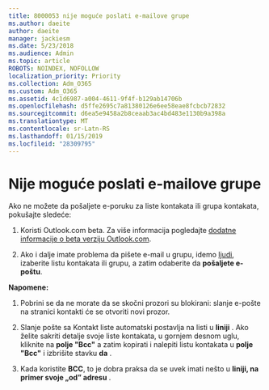 ```yaml
---
title: 8000053 nije moguće poslati e-mailove grupe
ms.author: daeite
author: daeite
manager: jackiesm
ms.date: 5/23/2018
ms.audience: Admin
ms.topic: article
ROBOTS: NOINDEX, NOFOLLOW
localization_priority: Priority
ms.collection: Adm_O365
ms.custom: Adm_O365
ms.assetid: 4c1d6987-a004-4611-9f4f-b129ab14706b
ms.openlocfilehash: d5ffe2695c7a81380126e6ee58eae8fcbcb72832
ms.sourcegitcommit: d6ea5e9458a2b8ceaab3ac4bd483e1130b9a398a
ms.translationtype: MT
ms.contentlocale: sr-Latn-RS
ms.lasthandoff: 01/15/2019
ms.locfileid: "28309795"
---
```

# <a name="unable-to-send-group-emails"></a>Nije moguće poslati e-mailove grupe

Ako ne možete da pošaljete e-poruku za liste kontakata ili grupa kontakata, pokušajte sledeće:
  
1. Koristi Outlook.com beta. Za više informacija pogledajte [dodatne informacije o beta verziju Outlook.com](https://support.office.com/article/e2261c7f-d413-4084-8f22-21282f42d8cf).
    
2. Ako i dalje imate problema da pišete e-mail u grupu, idemo [ljudi](https://outlook.live.com/people/), izaberite listu kontakata ili grupu, a zatim odaberite da **pošaljete e-poštu**.
    
 **Napomene:**
  
1. Pobrini se da ne morate da se skočni prozori su blokirani: slanje e-pošte na stranici kontakti će se otvoriti novi prozor.
    
2. Slanje pošte sa Kontakt liste automatski postavlja na listi u **liniji** . Ako želite sakriti detalje svoje liste kontakata, u gornjem desnom uglu, kliknite na **polje "Bcc"** a zatim kopirati i nalepiti listu kontakata u **polje "Bcc"** i izbrišite stavku **da** . 
    
3. Kada koristite **BCC**, to je dobra praksa da se uvek imati nešto u **liniji, na primer svoje „od” adresu** . 
    

